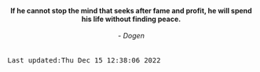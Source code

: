 
<div align="center"><b><span>If he cannot stop the mind that seeks after fame and profit, he will spend his life without finding peace.</span></b><br><br><i> - Dogen</i></div>
<br><br><kbd>Last updated:Thu Dec 15 12:38:06 2022</kbd>